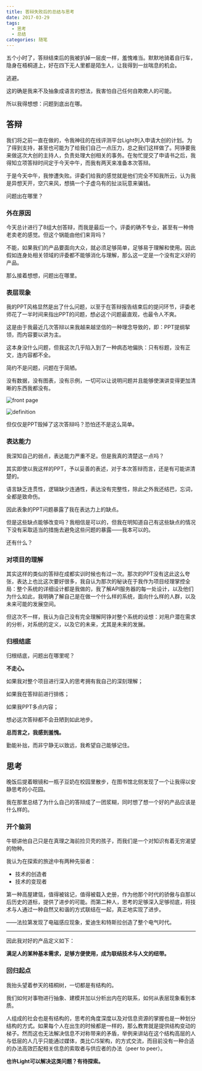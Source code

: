 ```yaml
---
title: 答辩失败后的总结与思考
date: 2017-03-29
tags:
  - 思考
  - 总结
categories: 随笔
---
```


五个小时了，答辩结束后的我被扒掉一层皮一样，羞愧难当。默默地骑着自行车，隐身在梧桐道上，好在四下无人里都是陌生人，让我得到一丝喘息的机会。

<!--more-->

逃避。

这的确是我来不及抽象成语言的想法，我害怕自己任何自欺欺人的可能。

所以我得想想：问题到底出在哪。

## 答辩

我们将之前一直在做的，令我神往的在线评测平台Light列入申请大创的计划。为了得到支持，甚至也可能为了给我们自己一点压力，总之我们这样做了。阿铮要我来做这次大创的主持人，负责处理大创相关的事务。在匆忙提交了申请书之后，我得知立项答辩时间定于今天中午，而我有两天来准备本次答辩。

于是今天中午，我惨遭失败。评委们给我的感觉就是他们完全不知我所云，认为我是异想天开，空穴来风，想搞一个子虚乌有的扯淡玩意来骗钱。

问题出在哪里？

### 外在原因

今天总计进行了8组大创答辩，而我是最后一个。评委的确不专业，甚至有一种倚老卖老的感觉。但这个锅能由他们来背吗？

不能，如果我们的产品要面向大众，就必须足够简单，足够易于理解和使用。因此假如连身处相关领域的评委都不能够消化与理解，那么这一定是一个没有定义好的产品。

那么接着想想，问题出在哪里。

### 表层现象

我的PPT风格显然是出了什么问题，以至于在答辩报告结束后的提问环节，评委老师花了一半时间来指出PPT的问题，想必这个问题最直观，也最令人不爽。

这是由于我最近几次答辩以来我越来越坚信的一种理念导致的，即：PPT提纲挈领，而内容要以讲为主。

这本身没什么问题，但我这次几乎陷入到了一种病态地偏执：只有标题，没有正文，连内容都不全。

简约不是问题，问题在于简陋。

没有数据，没有图表，没有示例，一切可以让说明问题并且能够使演讲变得更加清晰的东西我都没有。

![front page](http://blog.thrimbda.com/uploads/2017/03/29/light.png)

![definition](http://blog.thrimbda.com/uploads/2017/03/29/light1.png)

但仅仅是PPT毁掉了这次答辩吗？恐怕还不是这么简单。

### 表达能力

我深知自己的弱点，表达能力严重不足。但是我真的清楚这一点吗？

其实即使以我这样的PPT，予以妥善的表述，对于本次答辩而言，还是有可能讲清楚的。

语言缺乏连贯性，逻辑缺少连通性，表达没有完整性，除此之外我还结巴，忘词，全都是致命伤。

因此表象的PPT问题暴露了我在表达力上的缺点。

但是这些缺点能够改变吗？我相信是可以的，但我在明知道自己有这些缺点的情况下没有采取适当的措施去避免这些问题的暴露——我本可以的。

还有什么？

### 对项目的理解

其实这样的类似的答辩在成都实训时候也有过一次。那次的PPT没有这此这么夸张，表达上也比这次要好很多，我自认为那次的秘诀在于我作为项目经理掌控全局：整个系统的详细设计都是我做的，我了解API服务器的每一处设计，以及他们为什么如此，我明确了解自己是在做一个什么样的系统，面向什么样的人群，以及未来可能的发展空间。

但这次不一样，我认为自己没有完全理解阿铮对整个系统的设想：对用户潜在需求的分析，对系统的定义，以及它的未来，尤其是未来的发展。

### 归根结底

归根结底，问题出在哪里呢？

**不走心。**

如果我对整个项目进行深入的思考拥有我自己的深刻理解；

如果我在答辩前进行排练；

如果我PPT多点内容；

想必这次答辩都不会丑陋到如此地步。



**总而言之，我感到羞愧。**

勤能补拙，而非宁静无以致远，我希望自己能够记住。

## 思考

晚饭后提着眼镜和一瓶子豆奶在校园里散步，在图书馆北侧发现了一个让我得以安静思考的小花园。

我在那里总结了为什么自己的答辩成了一团浆糊，同时想了想一个好的产品应该是什么样的。

### 开个脑洞

牛顿讲他自己只是在真理之海前捡贝壳的孩子，而我们是一个对知识有着无穷渴望的物种。

我认为在探索的旅途中有两种先驱者：

+ 技术的创造者
+ 技术的变现者

第一种高屋建瓴，值得被铭记，值得被载入史册，作为他那个时代的骄傲与自那以后历史的道标，提供了进步的可能。而第二种人，思考的足够深入足够彻底，将技术与人通过一种自然又和谐的方式联结在一起，真正地实现了进步。

——法拉第发现了电磁感应现象，爱迪生和特斯拉创造了整个电气时代。

****

因此我对好的产品定义如下：

​	**满足人的某种基本需求，足够方便使用，成为联结技术与人文的纽带。**

### 回归起点

我抬头望着参天的梧桐树，一切都是有结构的。

我们如何对事物进行抽象、建模并加以分析出内在的联系，如何从表层现象看到本质。

人组成的社会也是有结构的，思考的角度深度以及对信息资源的掌握也是一种划分结构的方式。如果每个人在出生的时候都是一样的，那么教育就是提供结构变动的梯子。然而这也无法解决信息不对称带来的矛盾，举例来讲站在这个结构高层的人与低层的人几乎只能通过媒体，类比C/S架构，的方式交流，而目前没有一种合适的办法高效匹配相关信息的索取者与供应者的办法（peer to peer）。



**也许Light可以解决这类问题？有待探索。**